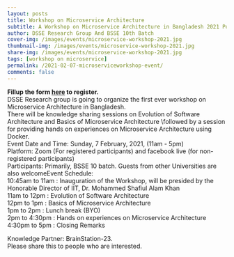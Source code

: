 ```yaml
---
layout: posts
title: Workshop on Microservice Architecture
subtitle: A Workshop on Microservice Architecture in Bangladesh 2021 Powered By Brain Station-23
author: DSSE Research Group And BSSE 10th Batch
cover-img: /images/events/microservice-workshop-2021.jpg
thumbnail-img: /images/events/microservice-workshop-2021.jpg
share-img: /images/events/microservice-workshop-2021.jpg
tags: [workshop on microservice]
permalink: /2021-02-07-microserviceworkshop-event/
comments: false
---
```


**Fillup the form [here](https://forms.gle/dfFS6UqwgvyerZQ88) to register.** \
DSSE Research group is going to organize the first ever workshop on Microservice Architecture in Bangladesh. \
There will be knowledge sharing sessions on Evolution of Software Architecture and Basics of Microservice Architecture \followed by a session for providing hands on experiences on Microservice Architecture using Docker.\
Event Date and Time: Sunday, 7 February, 2021, (11am - 5pm)\
Platform: Zoom (For registered participants) and facebook live (for non-registered participants)\
Participants: Primarily, BSSE 10 batch. Guests from other Universities are also welcomeEvent Schedule:\
10:45am to 11am : Inauguration of the Workshop, will be presided by the Honorable Director of IIT, Dr. Mohammed Shafiul Alam Khan\
11am to 12pm : Evolution of Software Architecture\
12pm to 1pm : Basics of Microservice Architecture\
1pm to 2pm : Lunch break (BYO)\
2pm to 4:30pm : Hands on experiences on Microservice Architecture\
4:30pm to 5pm : Closing Remarks 

Knowledge Partner: BrainStation-23. \
Please share this to people who are interested.